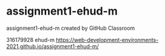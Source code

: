 # assignment1-ehud-m
assignment1-ehud-m created by GitHub Classroom

316179928
ehud-m
https://web-development-environments-2021.github.io/assignment1-ehud-m/
